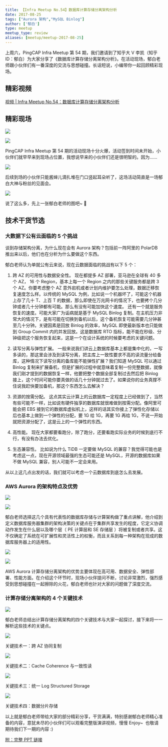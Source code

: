 ```yaml
---
title: 【Infra Meetup No.54】数据库计算存储分离架构分析
date: 2017-08-25
tags: ["Aurora 架构","MySQL Binlog"]
author: ['郁白']
type: meetup
meetup_type: review
aliases: [meetup/meetup-2017-08-25]
---
```



上周六，PingCAP Infra Meetup 第 54 期，我们邀请到了知乎大 V 李凯（知乎 ID：郁白）为大家分享了《数据库计算存储分离架构分析》。在活动现场，郁白老师跟小伙伴们有一番深度的交流与思想碰撞。长话短说，小编带你一起回顾精彩现场。



## 精彩视频

[视频 | Infra Meetup No.54：数据库计算存储分离架构分析](https://v.qq.com/txp/iframe/player.html?origin=https%3A%2F%2Fmp.weixin.qq.com&amp;vid=e054142e24h&amp;autoplay=false&amp;full=true&amp;show1080p=false)

## 精彩现场

![](http://upload-images.jianshu.io/upload_images/542677-175a8edb63b25b5d?imageMogr2/auto-orient/strip%7CimageView2/2/w/1240)

![](http://upload-images.jianshu.io/upload_images/542677-c84ace59bc007f16?imageMogr2/auto-orient/strip%7CimageView2/2/w/1240)

PingCAP Infra Meetup 第 54 期的活动现场十分火爆，活动签到时间未开始，小伙伴们就早早来到现场占位置，我想说早来的小伙伴们还是很明智的。因为......

![](http://upload-images.jianshu.io/upload_images/542677-e1438f86212bacfd?imageMogr2/auto-orient/strip%7CimageView2/2/w/1240)


后续到场的小伙伴只能酱婶儿滴扎堆在门口竖起耳朵听了，这场活动简直是一场郁白大神与粉丝的见面会。

![](http://upload-images.jianshu.io/upload_images/542677-0ca71a0beb3fc00a?imageMogr2/auto-orient/strip%7CimageView2/2/w/1240)

说了这么多，先上一张郁白老师的图吧~ 🙂



## 技术干货节选


### **大数据下公有云面临的 5 个挑战**


谈到存储架构分离，为什么现在会有 Aurora 架构？包括前一阵阿里的 PolarDB 推出来以后，他们也在分析为什么要做这个东西。

郁白老师认为单就公有云来说，现在云数据面临的挑战有以下 5 个：


1. 跨 AZ 的可用性与数据安全性。 现在都提多 AZ 部署，亚马逊在全球有 40 多个 AZ，
16 个 Region，基本上每一个 Region 之内的那些关键服务都是跨 3 个 AZ。你要考虑整个 AZ 意外宕机或者计划内维护要怎么处理，数据迁移恢复速度怎么样。以传统的 MySQL 为例，比如说一个机器坏了，可能这个机器上存了几十 T、上百 T 的数据，那么即使在万兆网卡的情况下，也要拷个几分钟或者几十分钟都有可能。那么有没有可能加快这个速度。
还有一个就是服务恢复的速度。可能大家广为诟病就是基于 MySQL Binlog 复制。在主机压力非常大的情况下，是有可能在切换到备机以后，这个备机恢复可能需要几分钟甚至几十分钟。关键因素是回放 Binlog 的效率，MySQL 即使最新版本也只能做到 Group Commit 内的并发回放。这是数据库 RTO 指标，能不能在秒级、分钟级把这个服务恢复起来，这是一个在设计系统的时候要考虑的关键问题。

2. 读写分离与弹性扩展。 一般来说我们讲云上数据库基本上都是集中化的，一写多读的，那这里会涉及到读写分离，把主库上一致性要求不高的读流量分给备库，这种情况下读写分离的备库能不能弹性扩展？我们知道 MySQL 可以通过 Binlog 复制来扩展备机，但是扩展的过程中就意味着复制一份完整数据，就像我们刚才提到的数据恢复一样，他要把整个数据全部复制过去然后把 Binlog 接上，这个时间可能你要真做的话几十分钟就过去了。如果说你的业务真撑不住说我赶快要加备机，那这个东西怎么去解决？


3. 资源的按需分配。 这点其实云计算上的云数据库一定程度上已经做到了，当然有些可能不一样，比如说有硬件独享的数据库就很难做到按需分配。像阿里可能会把 EBS 接到它的数据库虚拟机上，这样的话其实你接上了弹性化存储以后也基本上做到一个弹性的分配，要 1G 给 1G，再要 1G 再给 1G，不说一开始就把资源分配了，这是云上的一个弹性的东西。


4. 高性能。 现在大家都要看跑分，除了跑分，还要看跑实际业务的时候到底行不行，有没有办法去优化。


5. 生态兼容性。 比如说为什么 TiDB 一定要做 MySQL 的兼容？我觉得可能也是考虑这一点，现在开源领域最强的生态可能还是 MySQL，开源的数据库如果不做 MySQL 兼容，别人可能不一定会来用。

从以上这几点出发的话，我们就可以考虑一个云数据库到底怎么去发展。


### **AWS Aurora 的架构特点及优势**

![](http://upload-images.jianshu.io/upload_images/542677-aff6bb7dfa4d1261?imageMogr2/auto-orient/strip%7CimageView2/2/w/1240)

![](http://upload-images.jianshu.io/upload_images/542677-26ed913abc95e2fb?imageMogr2/auto-orient/strip%7CimageView2/2/w/1240)

郁白老师选择这几个具有代表性的数据库存储与计算架构做了重点讲解，他介绍到定义数据库服务器集群的架构决策的关键点在于集群共享发生的程度，它定义协调动作发生在什么层以及哪个层（ PE 计算层和 SE 存储层 ）将被复制或者共享。这不仅确定了系统在可扩展性和灵活性上的权衡，而且关系到每一种架构在现成的数据库服务器上的适用性。

![](http://upload-images.jianshu.io/upload_images/542677-0e6b528ab220254c?imageMogr2/auto-orient/strip%7CimageView2/2/w/1240)

![](http://upload-images.jianshu.io/upload_images/542677-3a045532084d0136?imageMogr2/auto-orient/strip%7CimageView2/2/w/1240)

AWS Aurora 计算存储分离架构的优势主要体现在高可用、数据安全、弹性部署、性能方面。在介绍这个环节时，现场小伙伴提问不断，讨论非常激烈，强烈感受到思想碰撞在一起擦除的火花，郁白老师也针对大家的问题做了深度交流。


### **计算存储分离架构的 4 个关键技术**


![](http://upload-images.jianshu.io/upload_images/542677-19ae72adf50b5e93?imageMogr2/auto-orient/strip%7CimageView2/2/w/1240)

郁白老师总结出计算存储分离架构的四个关键技术与大家一起探讨，接下来将一一解析这些技术的关键点。

![](http://upload-images.jianshu.io/upload_images/542677-e3a5a88d9007f636?imageMogr2/auto-orient/strip%7CimageView2/2/w/1240)

关键技术一：跨 AZ 协同复制

![](http://upload-images.jianshu.io/upload_images/542677-7a87fc7acf156629?imageMogr2/auto-orient/strip%7CimageView2/2/w/1240)

关键技术二：Cache Coherence 与一致性读

![](http://upload-images.jianshu.io/upload_images/542677-6e7ec27618e93193?imageMogr2/auto-orient/strip%7CimageView2/2/w/1240)

关键技术三：统一 Log Structured Storage

![](http://upload-images.jianshu.io/upload_images/542677-2118a837487a4570?imageMogr2/auto-orient/strip%7CimageView2/2/w/1240)

关键技术四：数据分片存储

以上就是郁白老师带给大家的部分精彩分享，干货满满，特别感谢郁白老师精心准备的内容，意犹未尽的小伙伴们可以观看完整版演讲视频，慢慢 Enjoy~  也敬请期待我们下一期的内容 :)

[附：完整 PPT 链接](https://eyun.baidu.com/s/3eS8G4Si)


